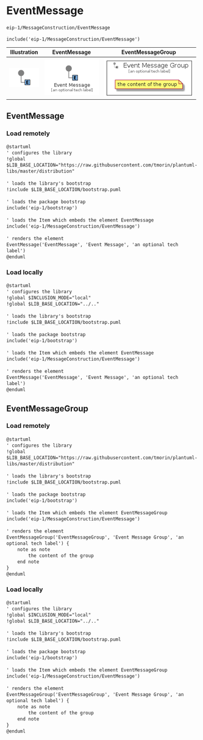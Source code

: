 # EventMessage


```text
eip-1/MessageConstruction/EventMessage
```

```text
include('eip-1/MessageConstruction/EventMessage')
```



| Illustration | EventMessage | EventMessageGroup |
| :---: | :---: | :---: |
| ![illustration for Illustration](../../eip-1/MessageConstruction/EventMessage.png) | ![illustration for EventMessage](../../eip-1/MessageConstruction/EventMessage.Local.png) | ![illustration for EventMessageGroup](../../eip-1/MessageConstruction/EventMessageGroup.Local.png) |




## EventMessage

### Load remotely
```plantuml
@startuml
' configures the library
!global $LIB_BASE_LOCATION="https://raw.githubusercontent.com/tmorin/plantuml-libs/master/distribution"

' loads the library's bootstrap
!include $LIB_BASE_LOCATION/bootstrap.puml

' loads the package bootstrap
include('eip-1/bootstrap')

' loads the Item which embeds the element EventMessage
include('eip-1/MessageConstruction/EventMessage')

' renders the element
EventMessage('EventMessage', 'Event Message', 'an optional tech label')
@enduml
```

### Load locally
```plantuml
@startuml
' configures the library
!global $INCLUSION_MODE="local"
!global $LIB_BASE_LOCATION="../.."

' loads the library's bootstrap
!include $LIB_BASE_LOCATION/bootstrap.puml

' loads the package bootstrap
include('eip-1/bootstrap')

' loads the Item which embeds the element EventMessage
include('eip-1/MessageConstruction/EventMessage')

' renders the element
EventMessage('EventMessage', 'Event Message', 'an optional tech label')
@enduml
```

## EventMessageGroup

### Load remotely
```plantuml
@startuml
' configures the library
!global $LIB_BASE_LOCATION="https://raw.githubusercontent.com/tmorin/plantuml-libs/master/distribution"

' loads the library's bootstrap
!include $LIB_BASE_LOCATION/bootstrap.puml

' loads the package bootstrap
include('eip-1/bootstrap')

' loads the Item which embeds the element EventMessageGroup
include('eip-1/MessageConstruction/EventMessage')

' renders the element
EventMessageGroup('EventMessageGroup', 'Event Message Group', 'an optional tech label') {
    note as note
        the content of the group
    end note
}
@enduml
```

### Load locally
```plantuml
@startuml
' configures the library
!global $INCLUSION_MODE="local"
!global $LIB_BASE_LOCATION="../.."

' loads the library's bootstrap
!include $LIB_BASE_LOCATION/bootstrap.puml

' loads the package bootstrap
include('eip-1/bootstrap')

' loads the Item which embeds the element EventMessageGroup
include('eip-1/MessageConstruction/EventMessage')

' renders the element
EventMessageGroup('EventMessageGroup', 'Event Message Group', 'an optional tech label') {
    note as note
        the content of the group
    end note
}
@enduml
```

